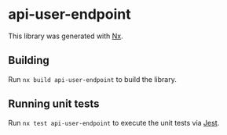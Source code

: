# api-user-endpoint

This library was generated with [Nx](https://nx.dev).

## Building

Run `nx build api-user-endpoint` to build the library.

## Running unit tests

Run `nx test api-user-endpoint` to execute the unit tests via [Jest](https://jestjs.io).
